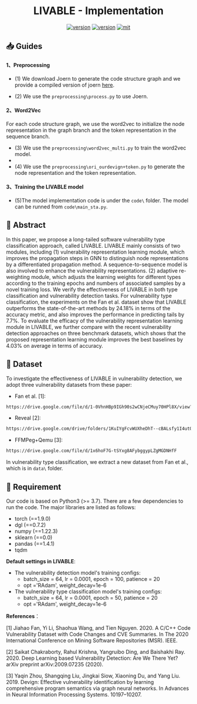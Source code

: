 <div align="center">
    <p>
    <h1>
    LIVABLE - Implementation
    </h1>
    <a href="https://github.com/ddlBoJack/MT4SSL"><img src="https://img.shields.io/badge/Platform-linux-lightgrey" alt="version"></a>
    <a href="https://github.com/ddlBoJack/MT4SSL"><img src="https://img.shields.io/badge/Python-3.8+-orange" alt="version"></a>
    <a href="https://github.com/ddlBoJack/MT4SSL"><img src="https://img.shields.io/badge/License-MIT-red.svg" alt="mit"></a>
</div>


## 📥 Guides

#### 1、Preprocessing

- (1) We download Joern to generate the code structure graph and we provide a compiled version of joern [here](https://zenodo.org/record/7323504#.Y3OQL3ZByUk). 

- (2) We use the `preprocessing\process.py` to use Joern.

#### 2、Word2Vec
For each code structure graph, we use the word2vec to initialize the node representation in the graph branch and the token representation
in the sequence branch.

- (3) We use the `preprocessing\word2vec_multi.py` to train the word2vec model.
- 
- (4) We use the `preprocessing\ori_ourdevign+token.py` to generate the node representation and the token representation.
  

#### 3、Training the LIVABLE model

- (5)The model implementation code is under the `code\` folder. The model can be runned from `code\main_sta.py`.

## 🚨 Abstract

In this paper, we propose a long-tailed software vulnerability type classification approach, called LIVABLE. LIVABLE mainly consists of two modules, including (1) vulnerability representation learning module, which improves the propagation steps in GNN to distinguish node representations by a differentiated propagation method. A sequence-to-sequence model is also involved to enhance the vulnerability representations. (2) adaptive re-weighting module, which adjusts the learning weights for different types according to the training epochs and numbers of associated samples by a novel training loss. We verify the effectiveness of LIVABLE in both type classification and vulnerability detection tasks. For vulnerability type classification, the experiments on the Fan et al. dataset show that LIVABLE outperforms the state-of-the-art methods by 24.18% in terms of the accuracy metric, and also improves the performance in predicting tails by 7.7%. To evaluate the efficacy of the vulnerability representation learning module in LIVABLE, we further compare with the recent vulnerability detection approaches on three benchmark datasets, which shows that the proposed representation learning module improves the best baselines by 4.03% on average in terms of accuracy.

## 🤯 Dataset

To investigate the effectiveness of LIVABLE in vulnerability detection, we adopt three vulnerability datasets from these paper:

- Fan et al. [1]: 
```bash
https://drive.google.com/file/d/1-0VhnHBp9IGh90s2wCNjeCMuy70HPl8X/view?usp=sharing
```

- Reveal [2]: 
```bash
https://drive.google.com/drive/folders/1KuIYgFcvWUXheDhT--cBALsfy1I4utOyF
```

- FFMPeg+Qemu [3]: 
```bash
https://drive.google.com/file/d/1x6hoF7G-tSYxg8AFybggypLZgMGDNHfF
```

In vulnerability type classification, we extract a new dataset from Fan et al., which is in `data\` folder.

## 📅 Requirement

Our code is based on Python3 (>= 3.7). There are a few dependencies to run the code. The major libraries are listed as follows:

- torch (==1.9.0)
- dgl (==0.7.2)
- numpy (==1.22.3)
- sklearn (==0.0)
- pandas (==1.4.1)
- tqdm

**Default settings in LIVABLE**:

- The vulnerability detection model's training configs:
  - batch_size = 64, lr = 0.0001, epoch = 100, patience = 20
  - opt ='RAdam', weight_decay=1e-6
- The vulnerability type classification model's training configs:
  - batch_size = 64, lr = 0.0001, epoch = 50, patience = 20
  - opt ='RAdam', weight_decay=1e-6



**References**：

[1] Jiahao Fan, Yi Li, Shaohua Wang, and Tien Nguyen. 2020. A C/C++ Code Vulnerability Dataset with Code Changes and CVE Summaries. In The 2020 International Conference on Mining Software Repositories (MSR). IEEE.

[2] Saikat Chakraborty, Rahul Krishna, Yangruibo Ding, and Baishakhi Ray. 2020. Deep Learning based Vulnerability Detection: Are We There Yet? arXiv preprint arXiv:2009.07235 (2020).

[3] Yaqin Zhou, Shangqing Liu, Jingkai Siow, Xiaoning Du, and Yang Liu. 2019. Devign: Effective vulnerability identification by learning comprehensive program semantics via graph neural networks. In Advances in Neural Information Processing Systems. 10197–10207.
